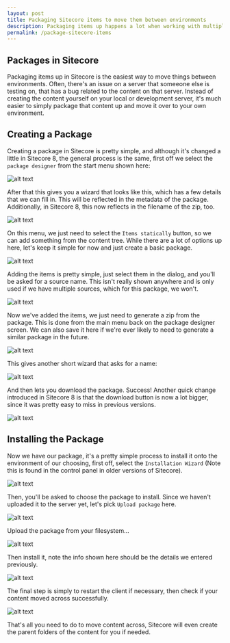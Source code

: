 ```yaml
---
layout: post
title: Packaging Sitecore items to move them between environments
description: Packaging items up happens a lot when working with multiple environments, so let's go through the steps
permalink: /package-sitecore-items
---
```


## Packages in Sitecore

Packaging items up in Sitecore is the easiest way to move things between environments. Often, there's an issue on a server that someeone else is testing on, that has a bug related to the content on that server. Instead of creating the content yourself on your local or development server, it's much easier to simply package that content up and move it over to your own environment.

## Creating a Package

Creating a package in Sitecore is pretty simple, and although it's changed a little in Sitecore 8, the general process is the same, first off we select the `package designer` from the start menu shown here:

![alt text](https://blog.jordanrobinson.co.uk/public/images/package1.jpg)

After that this gives you a wizard that looks like this, which has a few details that we can fill in. This will be reflected in the metadata of the package. Additionally, in Sitecore 8, this now reflects in the filename of the zip, too.

![alt text](https://blog.jordanrobinson.co.uk/public/images/package2.jpg)

On this menu, we just need to select the `Items statically` button, so we can add something from the content tree. While there are a lot of options up here, let's keep it simple for now and just create a basic package.

![alt text](https://blog.jordanrobinson.co.uk/public/images/package3.jpg)

Adding the items is pretty simple, just select them in the dialog, and you'll be asked for a source name. This isn't really shown anywhere and is only used if we have multiple sources, which for this package, we won't.

![alt text](https://blog.jordanrobinson.co.uk/public/images/package4.jpg)

Now we've added the items, we just need to generate a zip from the package. This is done from the main menu back on the package designer screen. We can also save it here if we're ever likely to need to generate a similar package in the future.

![alt text](https://blog.jordanrobinson.co.uk/public/images/package5.jpg)

This gives another short wizard that asks for a name:

![alt text](https://blog.jordanrobinson.co.uk/public/images/package6.jpg)

And then lets you download the package. Success! Another quick change introduced in Sitecore 8 is that the download button is now a lot bigger, since it was pretty easy to miss in previous versions.

![alt text](https://blog.jordanrobinson.co.uk/public/images/package7.jpg)

## Installing the Package

Now we have our package, it's a pretty simple process to install it onto the environment of our choosing, first off, select the `Installation Wizard` (Note this is found in the control panel in older versions of Sitecore).

![alt text](https://blog.jordanrobinson.co.uk/public/images/package8.jpg)

Then, you'll be asked to choose the package to install. Since we haven't uploaded it to the server yet, let's pick `Upload package` here.

![alt text](https://blog.jordanrobinson.co.uk/public/images/package9.jpg)

Upload the package from your filesystem...

![alt text](https://blog.jordanrobinson.co.uk/public/images/package10.jpg)

Then install it, note the info shown here should be the details we entered previously.

![alt text](https://blog.jordanrobinson.co.uk/public/images/package11.jpg)

The final step is simply to restart the client if necessary, then check if your content moved across successfully.

![alt text](https://blog.jordanrobinson.co.uk/public/images/package12.jpg)

That's all you need to do to move content across, Sitecore will even create the parent folders of the content for you if needed.
